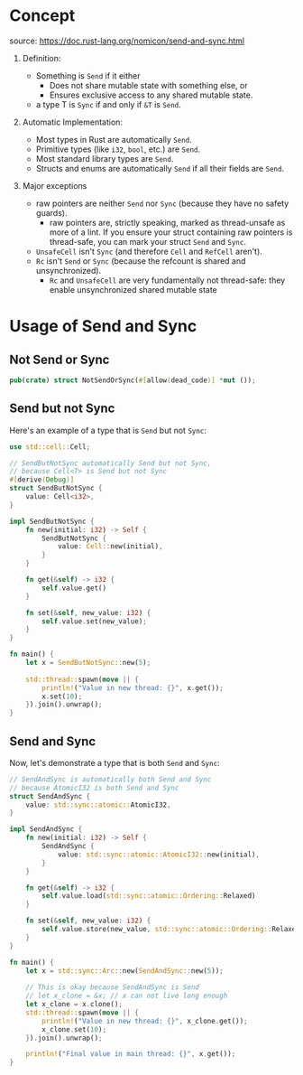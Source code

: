 # Concept

source: https://doc.rust-lang.org/nomicon/send-and-sync.html

1. Definition:
   - Something is `Send` if it either
     - Does not share mutable state with something else, or
     - Ensures exclusive access to any shared mutable state.
   - a type T is `Sync` if and only if `&T` is `Send`.

2. Automatic Implementation:
   - Most types in Rust are automatically `Send`.
   - Primitive types (like `i32`, `bool`, etc.) are `Send`.
   - Most standard library types are `Send`.
   - Structs and enums are automatically `Send` if all their fields are `Send`.

3. Major exceptions
   - raw pointers are neither `Send` nor `Sync` (because they have no safety guards).
     - raw pointers are, strictly speaking, marked as thread-unsafe as more of a
       lint. If you ensure your struct containing raw pointers is thread-safe,
       you can mark your struct `Send` and `Sync`.
   - `UnsafeCell` isn't `Sync` (and therefore `Cell` and `RefCell` aren't).
   - `Rc` isn't `Send` or `Sync` (because the refcount is shared and unsynchronized).
     - `Rc` and `UnsafeCell` are very fundamentally not thread-safe: they enable
       unsynchronized shared mutable state


# Usage of Send and Sync

## Not Send or Sync

```rust
pub(crate) struct NotSendOrSync(#[allow(dead_code)] *mut ());
```

## Send but not Sync

Here's an example of a type that is `Send` but not `Sync`:

```rust
use std::cell::Cell;

// SendButNotSync automatically Send but not Sync,
// because Cell<T> is Send but not Sync
#[derive(Debug)]
struct SendButNotSync {
    value: Cell<i32>,
}

impl SendButNotSync {
    fn new(initial: i32) -> Self {
        SendButNotSync {
            value: Cell::new(initial),
        }
    }

    fn get(&self) -> i32 {
        self.value.get()
    }

    fn set(&self, new_value: i32) {
        self.value.set(new_value);
    }
}

fn main() {
    let x = SendButNotSync::new(5);
    
    std::thread::spawn(move || {
        println!("Value in new thread: {}", x.get());
        x.set(10);
    }).join().unwrap();
}
```

## Send and Sync

Now, let's demonstrate a type that is both `Send` and `Sync`:

```rust
// SendAndSync is automatically both Send and Sync
// because AtomicI32 is both Send and Sync
struct SendAndSync {
    value: std::sync::atomic::AtomicI32,
}

impl SendAndSync {
    fn new(initial: i32) -> Self {
        SendAndSync {
            value: std::sync::atomic::AtomicI32::new(initial),
        }
    }

    fn get(&self) -> i32 {
        self.value.load(std::sync::atomic::Ordering::Relaxed)
    }

    fn set(&self, new_value: i32) {
        self.value.store(new_value, std::sync::atomic::Ordering::Relaxed);
    }
}

fn main() {
    let x = std::sync::Arc::new(SendAndSync::new(5));
    
    // This is okay because SendAndSync is Send
    // let x_clone = &x; // x can not live long enough
    let x_clone = x.clone();
    std::thread::spawn(move || {
        println!("Value in new thread: {}", x_clone.get());
        x_clone.set(10);
    }).join().unwrap();

    println!("Final value in main thread: {}", x.get());
}
```

